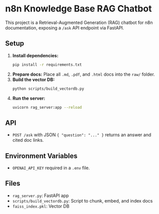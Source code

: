 # n8n Knowledge Base RAG Chatbot

This project is a Retrieval-Augmented Generation (RAG) chatbot for n8n documentation, exposing a `/ask` API endpoint via FastAPI.

## Setup

1. **Install dependencies:**
   ```bash
   pip install -r requirements.txt
   ```
2. **Prepare docs:**
   Place all `.md`, `.pdf`, and `.html` docs into the `raw/` folder.
3. **Build the vector DB:**
   ```bash
   python scripts/build_vectordb.py
   ```
4. **Run the server:**
   ```bash
   uvicorn rag_server:app --reload
   ```

## API
- `POST /ask` with JSON `{ "question": "..." }` returns an answer and cited doc links.

## Environment Variables
- `OPENAI_API_KEY` required in a `.env` file.

## Files
- `rag_server.py`: FastAPI app
- `scripts/build_vectordb.py`: Script to chunk, embed, and index docs
- `faiss_index.pkl`: Vector DB


